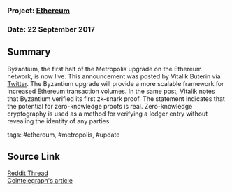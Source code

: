 ### Project: [Ethereum](../projects/Ethereum.md)
### Date: 22 September 2017
## Summary
  
Byzantium, the first half of the Metropolis upgrade on the Ethereum network, is now live.
This announcement was posted by Vitalik Buterin via [Twitter](https://twitter.com/VitalikButerin/status/910168926964690944?ref_src=twsrc%5Etfw&ref_url=https%3A%2F%2Fcointelegraph.com%2Fnews%2Fethereum-upgrade-byzantium-is-live-verifies-first-zk-snark-proof).
The Byzantium upgrade will provide a more scalable framework for increased Ethereum transaction volumes.
In the same post, Vitalik notes that Byzantium verified its first zk-snark proof. The statement indicates that the potential for zero-knowledge proofs is real. Zero-knowledge cryptography is used as a method for verifying a ledger entry without revealing the identity of any parties.
  
tags: #ethereum, #metropolis, #update
## Source Link
[Reddit Thread](https://www.reddit.com/r/ethereum/comments/712idt/ethereum_testnet_just_verified_a_zcash_transaction/)  
[Cointelegraph's article](https://cointelegraph.com/news/ethereum-upgrade-byzantium-is-live-verifies-first-zk-snark-proof)
